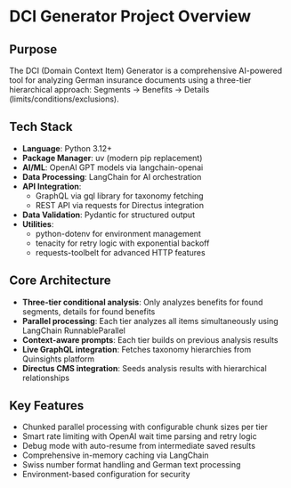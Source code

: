 # DCI Generator Project Overview

## Purpose
The DCI (Domain Context Item) Generator is a comprehensive AI-powered tool for analyzing German insurance documents using a three-tier hierarchical approach: Segments → Benefits → Details (limits/conditions/exclusions).

## Tech Stack
- **Language**: Python 3.12+
- **Package Manager**: uv (modern pip replacement)
- **AI/ML**: OpenAI GPT models via langchain-openai
- **Data Processing**: LangChain for AI orchestration
- **API Integration**: 
  - GraphQL via gql library for taxonomy fetching
  - REST API via requests for Directus integration
- **Data Validation**: Pydantic for structured output
- **Utilities**: 
  - python-dotenv for environment management
  - tenacity for retry logic with exponential backoff
  - requests-toolbelt for advanced HTTP features

## Core Architecture
- **Three-tier conditional analysis**: Only analyzes benefits for found segments, details for found benefits
- **Parallel processing**: Each tier analyzes all items simultaneously using LangChain RunnableParallel
- **Context-aware prompts**: Each tier builds on previous analysis results
- **Live GraphQL integration**: Fetches taxonomy hierarchies from Quinsights platform
- **Directus CMS integration**: Seeds analysis results with hierarchical relationships

## Key Features
- Chunked parallel processing with configurable chunk sizes per tier
- Smart rate limiting with OpenAI wait time parsing and retry logic
- Debug mode with auto-resume from intermediate saved results
- Comprehensive in-memory caching via LangChain
- Swiss number format handling and German text processing
- Environment-based configuration for security